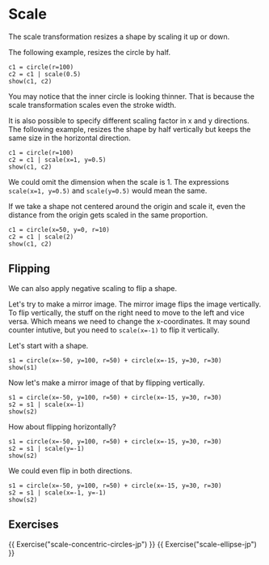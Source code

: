 # Scale

The scale transformation resizes a shape by scaling it up or down.

The following example, resizes the circle by half.

```{.python .joy .example}
c1 = circle(r=100)
c2 = c1 | scale(0.5)
show(c1, c2)
```

You may notice that the inner circle is looking thinner. That is because
the scale transformation scales even the stroke width.

It is also possible to specify different scaling factor in x and y
directions. The following example, resizes the shape by half vertically
but keeps the same size in the horizontal direction.

```{.python .joy .example}
c1 = circle(r=100)
c2 = c1 | scale(x=1, y=0.5)
show(c1, c2)
```

We could omit the dimension when the scale is 1.
The expressions `scale(x=1, y=0.5)` and `scale(y=0.5)` would mean the same.

If we take a shape not centered around the origin and scale it, even
the distance from the origin gets scaled in the same proportion.

```{.python .joy .example}
c1 = circle(x=50, y=0, r=10)
c2 = c1 | scale(2)
show(c1, c2)
```

## Flipping

We can also apply negative scaling to flip a shape.

Let's try to make a mirror image. The mirror image flips the image vertically.
To flip vertically, the stuff on the right need to move to the left and vice versa.
Which means we need to change the x-coordinates. It may sound counter intutive,
but you need to `scale(x=-1)` to flip it vertically.

Let's start with a shape.

```{.python .joy .example}
s1 = circle(x=-50, y=100, r=50) + circle(x=-15, y=30, r=30)
show(s1)
```

Now let's make a mirror image of that by flipping vertically.

```{.python .joy .example}
s1 = circle(x=-50, y=100, r=50) + circle(x=-15, y=30, r=30)
s2 = s1 | scale(x=-1)
show(s2)
```

How about flipping horizontally?

```{.python .joy .example}
s1 = circle(x=-50, y=100, r=50) + circle(x=-15, y=30, r=30)
s2 = s1 | scale(y=-1)
show(s2)
```

We could even flip in both directions.

```{.python .joy .example}
s1 = circle(x=-50, y=100, r=50) + circle(x=-15, y=30, r=30)
s2 = s1 | scale(x=-1, y=-1)
show(s2)
```

## Exercises

{{ Exercise("scale-concentric-circles-jp") }}
{{ Exercise("scale-ellipse-jp") }}